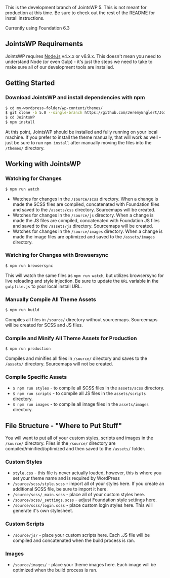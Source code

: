 This is the development branch of JointsWP 5. This is not meant for production at this time. Be sure to check out the rest of the README for install instructions.

Currently using Foundation 6.3

## JointsWP Requirements
JointsWP requires [Node.js](https://nodejs.org) v4.x.x or v6.9.x. This doesn't mean you need to understand Node (or even Gulp) - it's just the steps we need to take to make sure all of our development tools are installed. 

## Getting Started 
### Download JointsWP and install dependencies with npm 
```bash
$ cd my-wordpress-folder/wp-content/themes/
$ git clone -b 5.0 --single-branch https://github.com/JeremyEnglert/JointsWP.git
$ cd JointsWP
$ npm install
```
At this point, JointsWP should be installed and fully running on your local machine. If you prefer to install the theme manually, that will work as well - just be sure to run `npm install` after manually moving the files into the `/themes/` directory.

## Working with JointsWP
### Watching for Changes
```bash
$ npm run watch
```
* Watches for changes in the `/source/scss` directory. When a change is made the SCSS files are compiled, concatenated with Foundation files and saved to the `/assets/css` directory. Sourcemaps will be created.
* Watches for changes in the `/source/js` directory. When a change is made the JS files are compiled, concatenated with Foundation JS files and saved to the `/assets/js` directory. Sourcemaps will be created.
* Watches for changes in the `/source/images` directory. When a change is made the image files are optimized and saved to the `/assets/images` directory.

### Watching for Changes with Browsersync
```bash
$ npm run browsersync
```
This will watch the same files as `npm run watch`, but utilizes browsersync for live reloading and style injection. Be sure to update the `URL` variable in the `gulpfile.js` to your local install URL. 

### Manually Compile All Theme Assets
```bash
$ npm run build
```
Compiles all files in `/source/` directory without sourcemaps. Sourcemaps will be created for SCSS and JS files. 

### Compile and Minify All Theme Assets for Production
```bash
$ npm run production
```
Compiles and minifies all files in `/source/` directory and saves to the `/assets/` directory. Sourcemaps will not be created. 

### Compile Specific Assets
* `$ npm run styles` - to compile all SCSS files in the `assets/scss` directory.
* `$ npm run scripts` - to compile all JS files in the `assets/scripts` directory.
* `$ npm run images` - to compile all image files in the `assets/images` directory.

## File Structure - "Where to Put Stuff"
You will want to put all of your custom styles, scripts and images in the `/source/` directory. Files in the `/source/` directory are compiled/minified/optimized and then saved to the `/assets/` folder. 

### Custom Styles
* `style.css` - this file is never actually loaded, however, this is where you set your theme name and is required by WordPress
* `/source/scss/style.scss` - import all of your styles here. If you create an additional SCSS file, be sure to import it here.
* `/source/scss/_main.scss` - place all of your custom styles here.
* `/source/scss/_settings.scss` - adjust Foundation style settings here.
* `/source/scss/login.scss` - place custom login styles here. This will generate it's own stylesheet.
### Custom Scripts
* `/source/js/` - place your custom scripts here. Each .JS file will be compiled and concatenated when the build process is ran.

### Images
* `/source/images/` - place your theme images here. Each image will be optimized when the build process is ran.
